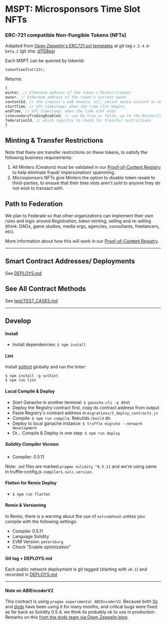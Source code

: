 # MSPT: Microsponsors Time Slot NFTs
### ERC-721 compatible Non-Fungible Tokens (NFTs)

Adapted from [Open Zeppelin's ERC721.sol templates](https://github.com/OpenZeppelin/openzeppelin-contracts/blob/master/contracts/token/ERC721) at git tag `v.2.4.0-beta.2` (git sha: [d1158ea](https://github.com/OpenZeppelin/openzeppelin-contracts/commit/d1158ea68c597075a5aec4a77a9c16f061beffd3))

Each MSPT can be queried by tokenId:
```
tokenTimeSlot(23);
```
Returns:
```javascript
{
minter, // Ethereum address of the token's Minter/Creator
owner, // Ethereum address of the token's current owner
contentId, // the creator's web domain, url, social media account or email
startTime, // UTC timestamp; when the time slot begins
endTime, // UTC timestamp; when the time slot ends
isSecondaryTradingEnabled, // can be true or false, up to the Minter/Creator
federationId, // which registry to check for transfer restrictions
}
```

## Minting & Transfer Restrictions
Note that there *are* transfer restrictions on these tokens, to satisfy the following business requirements:

1. All Minters (Creators) must be validated in our [Proof-of-Content Registry](https://github.com/microsponsors/registry-contract) to help eliminate fraud/ impersonation/ spamming.
2. Microsponsors NFTs give Minters the option to disable token resale to third-parties, to ensure that their time slots aren't sold to anyone they do not wish to transact with.

## Path to Federation

We plan to Federate so that other organizations can implement their own rules and logic around Registration, token minting, selling and re-selling (think: DAOs, game studios, media orgs, agencies, consultants, freelancers, etc).

More information about how this will work in our [Proof-of-Content Registry](https://github.com/microsponsors/registry-contract).

---

## Smart Contract Addresses/ Deployments
See [DEPLOYS.md](DEPLOYS.md)

## See All Contract Methods
See [test/TEST_CASES.md](test/TEST_CASES.md)

---

## Develop

#### Install
* Install dependencies: `$ npm install`

#### Lint
Install [solhint](https://www.npmjs.com/package/solhint) globally and run the linter:
```
$ npm install -g solhint
$ npm run lint
```

#### Local Compile & Deploy
* Start Ganache in another terminal: `$ ganache-cli -p 8545`
* Deploy the Registry contract first, copy its contract address from output
* Paste Registry's contract address in `migrations/2_deploy_contracts.js`
* Compile: `$ npm run compile`. Rebuilds `/build` dir.
* Deploy to local ganache instance: `$ truffle migrate --network development `
* Or... Compile & Deploy in one step: `$ npm run deploy`

##### Solidity Compiler Version
* Compiler: 0.5.11

Note: .sol files are marked `pragma solidity ^0.5.11` and we're using same in truffle-config.js `compilers.solc.version`.

#### Flatten for Remix Deploy
* `$ npm run flatten`

#### Remix & Versioning
In Remix, there is a warning about the use of `extcodehash` unless you compile with the following settings:

* Compiler 0.5.11
* Language Solidity
* EVM Version: `petersburg`
* Check "Enable optimization"

#### Git tag + DEPLOYS.md
Each public network deployment is git tagged (starting with `v0.1`) and recorded in [DEPLOYS.md](DEPLOYS.md)

---

#### Note on ABIEncoderV2
This contract is using `pragma experimental ABIEncoderV2`. Because both [0x](https://0x.org) and [dydx](https://dydx.exchange/) have been using it for many months, and critical bugs were fixed as far back as Solidity 0.5.4, we think its probably ok to use in production. Remarks on this [from the dydx team via Open Zeppelin blog](https://blog.openzeppelin.com/solo-margin-protocol-audit-30ac2aaf6b10/).
